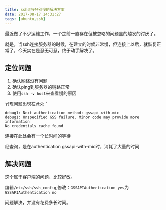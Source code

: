 ```yaml
---
title: ssh连接特别慢的解决方案
date: 2017-08-17 14:31:27
tags: [ubuntu,ssh]
---
```

最近做了不少运维工作，一个之前一直存在但被忽略的问题显的越发的讨厌了。

就是，当ssh连接服务器的时候，在建立的时候非常慢，但连接上以后，就恢复正常了，今天实在是忍无可忍，终于动手解决了。

## 定位问题
1. 确认网络没有问题
1. 确认ping到服务器的链路正常
1. 使用`ssh -v host`来查看慢的原因

发现问题出现在此处：
```
debug1: Next authentication method: gssapi-with-mic
debug1: Unspecified GSS failure. Minor code may provide more information
No credentials cache found
```
连接在此处会有一个长时间的等待

经查询，是在authentication gssapi-with-mic时，消耗了大量的时间

## 解决问题
这个属于客户端的问题，比较好改。

编辑`/etc/ssh/ssh_config`,修改：`GSSAPIAuthentication yes`为`GSSAPIAuthentication no`

问题解决，并没有花费多长时间。
